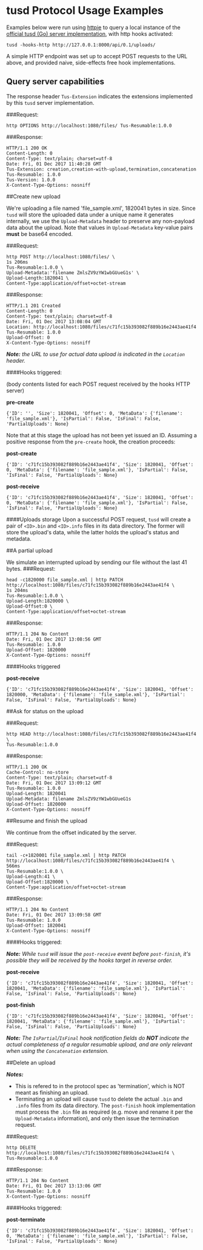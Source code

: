 

# tusd Protocol Usage Examples


Examples below were run using [httpie](https://httpie.org/) to query a local instance of the [official tusd (Go) server  implementation](https://github.com/tus/tusd), with http hooks activated: 

```
tusd -hooks-http http://127.0.0.1:8000/api/0.1/uploads/
``` 

A simple HTTP endpoint was set up to accept POST requests to the URL above, and provided naive, side-effects free hook implementations.

## Query server capabilities

The response header `Tus-Extension` indicates the extensions implemented by this `tusd` server implementation.

###Request:
```
http OPTIONS http://localhost:1080/files/ Tus-Resumable:1.0.0
```

###Response:
```
HTTP/1.1 200 OK
Content-Length: 0
Content-Type: text/plain; charset=utf-8
Date: Fri, 01 Dec 2017 11:40:28 GMT
Tus-Extension: creation,creation-with-upload,termination,concatenation
Tus-Resumable: 1.0.0
Tus-Version: 1.0.0
X-Content-Type-Options: nosniff
```

##Create new upload

We're uploading a file named 'file_sample.xml', 1820041 bytes in size.
Since `tusd` will store the uploaded data under a unique name it generates internally, we use the `Upload-Metadata` header to preserve any non-payload data about the upload.
Note that values in `Upload-Metadata` key-value pairs __must__ be base64 encoded.

###Request:
```
http POST http://localhost:1080/files/ \                                                                                                                                              1s 206ms
Tus-Resumable:1.0.0 \
Upload-Metadata:'filename ZmlsZV9zYW1wbGUueG1s' \
Upload-Length:1820041 \
Content-Type:application/offset+octet-stream
```
 
###Response:
```
HTTP/1.1 201 Created
Content-Length: 0
Content-Type: text/plain; charset=utf-8
Date: Fri, 01 Dec 2017 13:08:04 GMT
Location: http://localhost:1080/files/c71fc15b393082f889b16e2443ae41f4
Tus-Resumable: 1.0.0
Upload-Offset: 0
X-Content-Type-Options: nosniff
```

*__Note:__ the URL to use for actual data upload is indicated in the `Location` header.*

####Hooks triggered:

(body contents listed for each POST request received by the hooks HTTP server) 

__pre-create__ 
```
{'ID': '', 'Size': 1820041, 'Offset': 0, 'MetaData': {'filename': 'file_sample.xml'}, 'IsPartial': False, 'IsFinal': False, 'PartialUploads': None}
```

Note that at this stage the upload has not been yet issued an ID.
Assuming a positive response from the `pre-create` hook, the creation proceeds: 

__post-create__ 
```
{'ID': 'c71fc15b393082f889b16e2443ae41f4', 'Size': 1820041, 'Offset': 0, 'MetaData': {'filename': 'file_sample.xml'}, 'IsPartial': False, 'IsFinal': False, 'PartialUploads': None}
```

__post-receive__ 
```
{'ID': 'c71fc15b393082f889b16e2443ae41f4', 'Size': 1820041, 'Offset': 0, 'MetaData': {'filename': 'file_sample.xml'}, 'IsPartial': False, 'IsFinal': False, 'PartialUploads': None}
```

####Uploads storage
Upon a successful POST request, `tusd` will create a pair of `<ID>.bin` and `<ID>.info` files in its data directory. The former will store the upload's data, while the latter holds the upload's status and metadata. 


##A partial upload

We simulate an interrupted upload by sending our file without the last 41 bytes.
###Request:
```
head -c1820000 file_sample.xml | http PATCH http://localhost:1080/files/c71fc15b393082f889b16e2443ae41f4 \                                                                            1s 204ms
Tus-Resumable:1.0.0 \
Upload-Length:1820000 \
Upload-Offset:0 \
Content-Type:application/offset+octet-stream
```

###Response:
```
HTTP/1.1 204 No Content
Date: Fri, 01 Dec 2017 13:08:56 GMT
Tus-Resumable: 1.0.0
Upload-Offset: 1820000
X-Content-Type-Options: nosniff
```

####Hooks triggered

__post-receive__ 
```
{'ID': 'c71fc15b393082f889b16e2443ae41f4', 'Size': 1820041, 'Offset': 1820000, 'MetaData': {'filename': 'file_sample.xml'}, 'IsPartial': False, 'IsFinal': False, 'PartialUploads': None}
```

##Ask for status on the upload 

###Request:
```
http HEAD http://localhost:1080/files/c71fc15b393082f889b16e2443ae41f4 \
Tus-Resumable:1.0.0
```

###Response:
```
HTTP/1.1 200 OK
Cache-Control: no-store
Content-Type: text/plain; charset=utf-8
Date: Fri, 01 Dec 2017 13:09:12 GMT
Tus-Resumable: 1.0.0
Upload-Length: 1820041
Upload-Metadata: filename ZmlsZV9zYW1wbGUueG1s
Upload-Offset: 1820000
X-Content-Type-Options: nosniff
```


##Resume and finish the upload

We continue from the offset indicated by the server.

###Request:
```
tail -c+1820001 file_sample.xml | http PATCH http://localhost:1080/files/c71fc15b393082f889b16e2443ae41f4 \                                                                              566ms
Tus-Resumable:1.0.0 \
Upload-Length:41 \
Upload-Offset:1820000 \
Content-Type:application/offset+octet-stream
```

###Response:
```
HTTP/1.1 204 No Content
Date: Fri, 01 Dec 2017 13:09:58 GMT
Tus-Resumable: 1.0.0
Upload-Offset: 1820041
X-Content-Type-Options: nosniff
```

####Hooks triggered:

*__Note:__ While `tusd` will issue the `post-receive` event before `post-finish`, it's possible they will be received by the hooks target in reverse order.*

__post-receive__
```
{'ID': 'c71fc15b393082f889b16e2443ae41f4', 'Size': 1820041, 'Offset': 1820041, 'MetaData': {'filename': 'file_sample.xml'}, 'IsPartial': False, 'IsFinal': False, 'PartialUploads': None}
```

__post-finish__
```
{'ID': 'c71fc15b393082f889b16e2443ae41f4', 'Size': 1820041, 'Offset': 1820041, 'MetaData': {'filename': 'file_sample.xml'}, 'IsPartial': False, 'IsFinal': False, 'PartialUploads': None}
```

*__Note:__* *The `IsPartial`/`IsFinal` hook notification fields do __NOT__ indicate the actual completeness of a regular resumable upload, and are only relevant when using the `Concatenation` extension.*


##Delete an upload

*__Notes:__* 
 - This is refered to in the protocol spec as 'termination', which is NOT meant as finishing an upload.
 - Terminating an upload will cause `tusd` to delete the actual `.bin` and `.info` files from its data directory.
 The `post-finish` hook implementation must process the `.bin` file as required (e.g. move and rename it per the `Upload-Metadata` information),
 and only then issue the termination request. 

###Request:
```
http DELETE http://localhost:1080/files/c71fc15b393082f889b16e2443ae41f4 \
Tus-Resumable:1.0.0
```

###Response:
```
HTTP/1.1 204 No Content
Date: Fri, 01 Dec 2017 13:13:06 GMT
Tus-Resumable: 1.0.0
X-Content-Type-Options: nosniff
```

####Hooks triggered:

__post-terminate__ 
```
{'ID': 'c71fc15b393082f889b16e2443ae41f4', 'Size': 1820041, 'Offset': 0, 'MetaData': {'filename': 'file_sample.xml'}, 'IsPartial': False, 'IsFinal': False, 'PartialUploads': None}
```